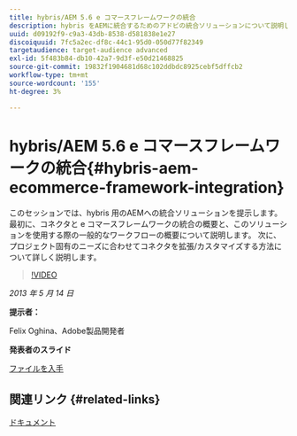 ```yaml
---
title: hybris/AEM 5.6 e コマースフレームワークの統合
description: hybris をAEMに統合するためのアドビの統合ソリューションについて説明します。 最初に、コネクタと e コマースフレームワークの統合の概要と、このソリューションを使用する際の一般的なワークフローの概要について説明します。 次に、プロジェクト固有のニーズに合わせてコネクタを拡張/カスタマイズする方法について詳しく説明します。
uuid: d09192f9-c9a3-43db-8538-d581838e1e27
discoiquuid: 7fc5a2ec-df8c-44c1-95d0-050d77f82349
targetaudience: target-audience advanced
exl-id: 5f483b84-db10-42a7-9d3f-e50d21468825
source-git-commit: 19832f1904681d68c102ddbdc8925cebf5dffcb2
workflow-type: tm+mt
source-wordcount: '155'
ht-degree: 3%

---
```


# hybris/AEM 5.6 e コマースフレームワークの統合{#hybris-aem-ecommerce-framework-integration}

このセッションでは、hybris 用のAEMへの統合ソリューションを提示します。 最初に、コネクタと e コマースフレームワークの統合の概要と、このソリューションを使用する際の一般的なワークフローの概要について説明します。 次に、プロジェクト固有のニーズに合わせてコネクタを拡張/カスタマイズする方法について詳しく説明します。

>[!VIDEO](https://video.tv.adobe.com/v/19578/?quality=9)

*2013 年 5 月 14 日*

**提示者：**

Felix Oghina、Adobe製品開発者

**発表者のスライド**

[ファイルを入手](assets/hybris-aem-5-6-ecommerce-framework-integration.pdf)

## 関連リンク {#related-links}

[ドキュメント](https://docs.adobe.com/content/docs/en/cq/5-6-1/ecommerce/eCommerce-framework.html#Deploying%20eCommerce%20with%20hybris)

<!--
[Get back to the Overview](https://helpx.adobe.com/experience-manager/kt/eseminars/gems/aem-index.html)
-->
